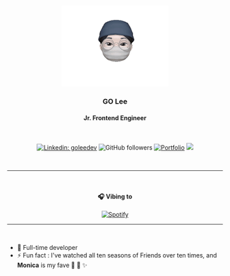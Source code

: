<div align="center">
  <img src='assets/memoji.gif' alt="memoji" width="250" >

<h3>GO Lee</h3>
<h4>Jr. Frontend Engineer</h4>
<br>

[![Linkedin: goleedev](https://img.shields.io/badge/-goleedev-blue?style=flat-square&logo=Linkedin&logoColor=white&link=https://www.linkedin.com/in/goleedev/)](https://www.linkedin.com/in/goleedev/)
![GitHub followers](https://img.shields.io/github/followers/goleedev?style=social)
[![Portfolio](https://img.shields.io/badge/Website-46a2f1.svg?&style=flat-square&color=9cf&logo=dev.to&logoColor=white&link=https://golee.tech/)](https://golee.tech/)
![](https://visitor-badge.glitch.me/badge?page_id=goleedev.goleedev)

<br>

<hr>
<br>
  <h4><b>🎧 Vibing to</b></h4>

[![Spotify](https://spotify-github-readme.vercel.app/api/spotify)](https://open.spotify.com/playlist/37i9dQZF1DXbYM3nMM0oPk)

</div>

<hr>
<br>

- 🐝 Full-time developer
- ⚡ Fun fact : I've watched all ten seasons of Friends over ten times, and **Monica** is my fave 🧽 🧺 ✨<br>
